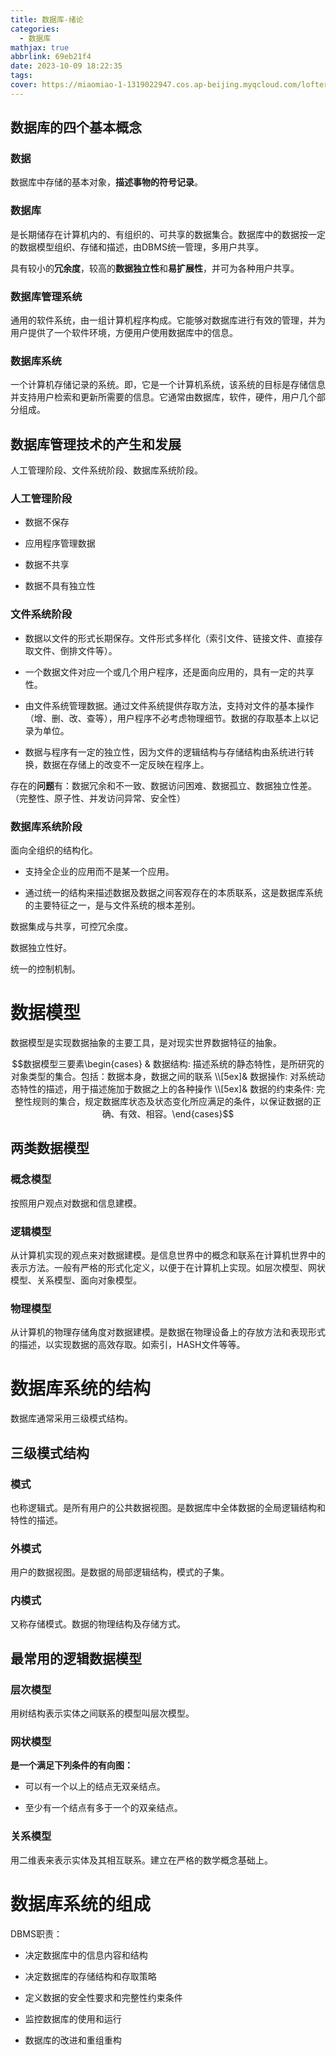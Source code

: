 ```yaml
---
title: 数据库-绪论
categories:
  - 数据库
mathjax: true
abbrlink: 69eb21f4
date: 2023-10-09 18:22:35
tags:
cover: https://miaomiao-1-1319022947.cos.ap-beijing.myqcloud.com/lofter_1675500534616.png
---
```


## 数据库的四个基本概念

### 数据

数据库中存储的基本对象，**描述事物的符号记录**。

### 数据库

是长期储存在计算机内的、有组织的、可共享的数据集合。数据库中的数据按一定的数据模型组织、存储和描述，由DBMS统一管理，多用户共享。

具有较小的**冗余度**，较高的**数据独立性**和**易扩展性**，并可为各种用户共享。

### 数据库管理系统

通用的软件系统，由一组计算机程序构成。它能够对数据库进行有效的管理，并为用户提供了一个软件环境，方便用户使用数据库中的信息。

### 数据库系统

一个计算机存储记录的系统。即，它是一个计算机系统，该系统的目标是存储信息并支持用户检索和更新所需要的信息。它通常由数据库，软件，硬件，用户几个部分组成。

## 数据库管理技术的产生和发展

人工管理阶段、文件系统阶段、数据库系统阶段。

### 人工管理阶段

- 数据不保存

- 应用程序管理数据

- 数据不共享

- 数据不具有独立性

### 文件系统阶段

- 数据以文件的形式长期保存。文件形式多样化（索引文件、链接文件、直接存取文件、倒排文件等）。

- 一个数据文件对应一个或几个用户程序，还是面向应用的，具有一定的共享性。

- 由文件系统管理数据。通过文件系统提供存取方法，支持对文件的基本操作（增、删、改、查等），用户程序不必考虑物理细节。数据的存取基本上以记录为单位。

- 数据与程序有一定的独立性，因为文件的逻辑结构与存储结构由系统进行转换，数据在存储上的改变不一定反映在程序上。

存在的**问题**有：数据冗余和不一致、数据访问困难、数据孤立、数据独立性差。（完整性、原子性、并发访问异常、安全性）

### 数据库系统阶段

面向全组织的结构化。

- 支持全企业的应用而不是某一个应用。

- 通过统一的结构来描述数据及数据之间客观存在的本质联系，这是数据库系统的主要特征之一，是与文件系统的根本差别。

数据集成与共享，可控冗余度。

数据独立性好。

统一的控制机制。

# 数据模型

数据模型是实现数据抽象的主要工具，是对现实世界数据特征的抽象。

$$数据模型三要素\begin{cases} & 数据结构: 描述系统的静态特性，是所研究的对象类型的集合。包括：数据本身，数据之间的联系 \\[5ex]& 数据操作: 对系统动态特性的描述，用于描述施加于数据之上的各种操作 \\[5ex]& 数据的约束条件: 完整性规则的集合，规定数据库状态及状态变化所应满足的条件，以保证数据的正确、有效、相容。\end{cases}$$

## 两类数据模型

### 概念模型

按照用户观点对数据和信息建模。

### 逻辑模型

从计算机实现的观点来对数据建模。是信息世界中的概念和联系在计算机世界中的表示方法。一般有严格的形式化定义，以便于在计算机上实现。如层次模型、网状模型、关系模型、面向对象模型。

### 物理模型

从计算机的物理存储角度对数据建模。是数据在物理设备上的存放方法和表现形式的描述，以实现数据的高效存取。如索引，HASH文件等等。

# 数据库系统的结构

数据库通常采用三级模式结构。

## 三级模式结构

### 模式

也称逻辑式。是所有用户的公共数据视图。是数据库中全体数据的全局逻辑结构和特性的描述。

### 外模式

用户的数据视图。是数据的局部逻辑结构，模式的子集。

### 内模式

又称存储模式。数据的物理结构及存储方式。

## 最常用的逻辑数据模型

### 层次模型

用树结构表示实体之间联系的模型叫层次模型。

### 网状模型

**是一个满足下列条件的有向图：**

- 可以有一个以上的结点无双亲结点。

- 至少有一个结点有多于一个的双亲结点。

### 关系模型

用二维表来表示实体及其相互联系。建立在严格的数学概念基础上。

# 数据库系统的组成

DBMS职责：

- 决定数据库中的信息内容和结构

- 决定数据库的存储结构和存取策略

- 定义数据的安全性要求和完整性约束条件

- 监控数据库的使用和运行

- 数据库的改进和重组重构

